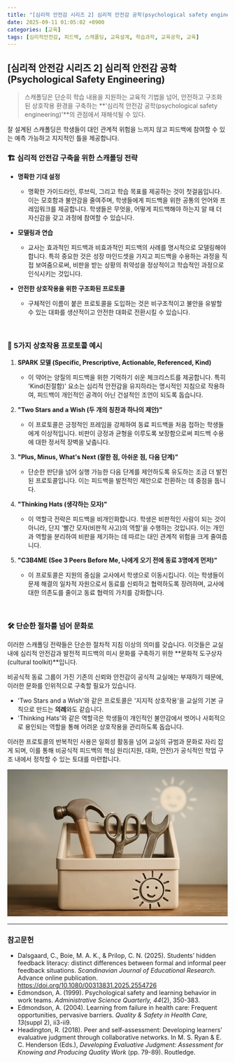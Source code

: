 ```yaml
---
title: "[심리적 안전감 시리즈 2] 심리적 안전감 공학(psychological safety engineering)"
date: 2025-09-11 01:05:02 +0900
categories: [교육]
tags: [심리적안전감, 피드백, 스캐폴딩, 교육설계, 학습과학, 교육공학, 교육]
---
```


## [심리적 안전감 시리즈 2] 심리적 안전감 공학(Psychological Safety Engineering)

> 스캐폴딩은 단순히 학습 내용을 지원하는 교육적 기법을 넘어, 안전하고 구조화된 상호작용 환경을 구축하는 **'심리적 안전감 공학(psychological safety engineering)'**의 관점에서 재해석될 수 있다.



잘 설계된 스캐폴딩은 학생들이 대인 관계적 위험을 느끼지 않고 피드백에 참여할 수 있는 예측 가능하고 지지적인 틀을 제공합니다.

### 🏗️ 심리적 안전감 구축을 위한 스캐폴딩 전략

* **명확한 기대 설정**
    * 명확한 가이드라인, 루브릭, 그리고 학습 목표를 제공하는 것이 첫걸음입니다. 이는 모호함과 불안감을 줄여주며, 학생들에게 피드백을 위한 공통의 언어와 프레임워크를 제공합니다. 학생들은 무엇을, 어떻게 피드백해야 하는지 알 때 더 자신감을 갖고 과정에 참여할 수 있습니다.

* **모델링과 연습**
    * 교사는 효과적인 피드백과 비효과적인 피드백의 사례를 명시적으로 모델링해야 합니다. 특히 중요한 것은 성장 마인드셋을 가지고 피드백을 수용하는 과정을 직접 보여줌으로써, 비판을 받는 상황의 취약성을 정상적이고 학습적인 과정으로 인식시키는 것입니다.

* **안전한 상호작용을 위한 구조화된 프로토콜**
    * 구체적인 이름이 붙은 프로토콜을 도입하는 것은 비구조적이고 불안을 유발할 수 있는 대화를 생산적이고 안전한 대화로 전환시킬 수 있습니다.

<br>

### 📜 5가지 상호작용 프로토콜 예시

1.  **SPARK 모델 (Specific, Prescriptive, Actionable, Referenced, Kind)**
    * 이 약어는 양질의 피드백을 위한 기억하기 쉬운 체크리스트를 제공합니다. 특히 'Kind(친절함)' 요소는 심리적 안전감을 유지하라는 명시적인 지침으로 작용하여, 피드백이 개인적인 공격이 아닌 건설적인 조언이 되도록 돕습니다.

2.  **"Two Stars and a Wish (두 개의 칭찬과 하나의 제안)"**
    * 이 프로토콜은 긍정적인 프레임을 강제하여 동료 피드백을 처음 접하는 학생들에게 이상적입니다. 비판이 긍정과 균형을 이루도록 보장함으로써 피드백 수용에 대한 정서적 장벽을 낮춥니다.

3.  **"Plus, Minus, What's Next (잘한 점, 아쉬운 점, 다음 단계)"**
    * 단순한 판단을 넘어 실행 가능한 다음 단계를 제안하도록 유도하는 조금 더 발전된 프로토콜입니다. 이는 피드백을 발전적인 제안으로 전환하는 데 중점을 둡니다.

4.  **"Thinking Hats (생각하는 모자)"**
    * 이 역할극 전략은 피드백을 비개인화합니다. 학생은 비판적인 사람이 되는 것이 아니라, 단지 '빨간 모자(비판적 사고)의 역할'을 수행하는 것입니다. 이는 개인과 역할을 분리하여 비판을 제기하는 데 따르는 대인 관계적 위험을 크게 줄여줍니다.

5.  **"C3B4ME (See 3 Peers Before Me, 나에게 오기 전에 동료 3명에게 먼저)"**
    * 이 프로토콜은 지원의 중심을 교사에서 학생으로 이동시킵니다. 이는 학생들이 문제 해결의 일차적 자원으로서 동료를 신뢰하고 협력하도록 장려하며, 교사에 대한 의존도를 줄이고 동료 협력의 가치를 강화합니다.

<br>

### 🛠️ 단순한 절차를 넘어 문화로

이러한 스캐폴딩 전략들은 단순한 절차적 지침 이상의 의미를 갖습니다. 이것들은 교실 내에 심리적 안전감과 발전적 피드백의 미시 문화를 구축하기 위한 **문화적 도구상자(cultural toolkit)**입니다.

비공식적 동료 그룹이 가진 기존의 신뢰와 안전감이 공식적 교실에는 부재하기 때문에, 이러한 문화를 인위적으로 구축할 필요가 있습니다.

* 'Two Stars and a Wish'와 같은 프로토콜은 '지지적 상호작용'을 교실의 기본 규칙으로 만드는 **의례**와도 같습니다.
* 'Thinking Hats'와 같은 역할극은 학생들이 개인적인 불안감에서 벗어나 사회적으로 용인되는 역할을 통해 어려운 상호작용을 관리하도록 돕습니다.

이러한 프로토콜의 반복적인 사용은 일회성 활동을 넘어 교실의 규범과 문화로 자리 잡게 되며, 이를 통해 비공식적 피드백의 핵심 원리(지원, 대화, 안전)가 공식적인 학업 구조 내에서 정착할 수 있는 토대를 마련합니다.

![문화적 도구상자](/assets/tookit.jpg)

---

### 참고문헌

* Dalsgaard, C., Boie, M. A. K., & Prilop, C. N. (2025). Students’ hidden feedback literacy: distinct differences between formal and informal peer feedback situations. *Scandinavian Journal of Educational Research*. Advance online publication. https://doi.org/10.1080/00313831.2025.2554726
* Edmondson, A. (1999). Psychological safety and learning behavior in work teams. *Administrative Science Quarterly, 44*(2), 350-383.
* Edmondson, A. (2004). Learning from failure in health care: Frequent opportunities, pervasive barriers. *Quality & Safety in Health Care, 13*(suppl 2), ii3-ii9.
* Headington, R. (2018). Peer and self-assessment: Developing learners’ evaluative judgment through collaborative networks. In M. S. Ryan & E. C. Henderson (Eds.), *Developing Evaluative Judgment: Assessment for Knowing and Producing Quality Work* (pp. 79-89). Routledge.
